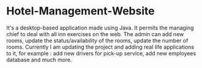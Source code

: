 # Hotel-Management-Website
It's a desktop-based application made using Java. It permits the managing chief to deal with all inn exercises on the web. The admin can add new rooms, update the status/availability of the rooms, update the number of rooms. Currently I am updating the project and adding real life applications to it, for example : add new drivers for pick-up service, add new employees database and much more.
